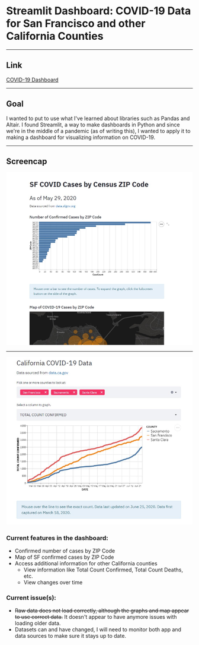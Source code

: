 # Streamlit Dashboard: COVID-19 Data for San Francisco and other California Counties

---
## Link
[COVID-19 Dashboard](https://sfcovid19dash.herokuapp.com/)

---

## Goal
I wanted to put to use what I've learned about libraries such as Pandas and Altair. I found Streamlit, a way to make dashboards in Python and since we're in the middle of a pandemic (as of writing this), I wanted to apply it to making a dashboard for visualizing information on COVID-19.

---


## Screencap
![Image of app](https://github.com/boblandsky/Streamlit_COVID/blob/master/Annotation%202020-05-29%20120505.jpg)

---

![CA data](https://github.com/boblandsky/Streamlit_COVID/blob/master/Annotation%202020-06-26%20145950.jpg)

### Current features in the dashboard:
* Confirmed number of cases by ZIP Code
* Map of SF confirmed cases by ZIP Code
* Access additional information for other California counties
  * View information like Total Count Confirmed, Total Count Deaths, etc.
  * View changes over time

### Current issue(s):
* ~~Raw data does not load correctly, although the graphs and map appear to use correct data.~~ It doesn't appear to have anymore issues with loading older data. 
* Datasets can and have changed, I will need to monitor both app and data sources to make sure it stays up to date.

